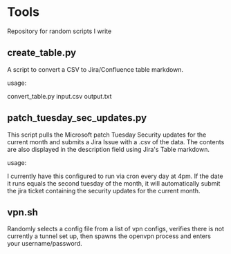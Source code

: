 # Tools
Repository for random scripts I write

create_table.py
---------------
A script to convert a CSV to Jira/Confluence table markdown. 

usage: 

convert_table.py input.csv output.txt

patch_tuesday_sec_updates.py
---------------
This script pulls the Microsoft patch Tuesday Security updates for the current month and submits a Jira Issue with a .csv of the data. The contents are also displayed in the description field using Jira's Table markdown.

usage: 

I currently have this configured to run via cron every day at 4pm. If the date it runs equals the second tuesday of the month, it will automatically submit the jira ticket containing the security updates for the current month.

vpn.sh
---------------
Randomly selects a config file from a list of vpn configs, verifies there is not currently a tunnel set up, then spawns the openvpn process and enters your username/password.
